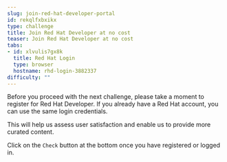 ```yaml
---
slug: join-red-hat-developer-portal
id: rekqlfxbxikx
type: challenge
title: Join Red Hat Developer at no cost
teaser: Join Red Hat Developer at no cost
tabs:
- id: xlvulis7gx8k
  title: Red Hat Login
  type: browser
  hostname: rhd-login-3882337
difficulty: ""
---
```

Before you proceed with the next challenge, please take a moment to register for Red Hat Developer. If you already have a Red Hat account, you can use the same login credentials.

This will help us assess user satisfaction and enable us to provide more curated content.

Click on the `Check` button at the bottom once you have registered or logged in.
